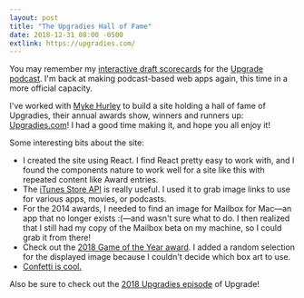 ```yaml
---
layout: post
title: "The Upgradies Hall of Fame"
date: 2018-12-31 08:00 -0500
extlink: https://upgradies.com/
---
```


You may remember my [interactive draft scorecards](/bingo/drafts) for the [Upgrade podcast](https://relay.fm/upgrade). I'm back at making podcast-based web apps again, this time in a more official capacity.

I've worked with [Myke Hurley](https://twitter.com/imyke) to build a site holding a hall of fame of Upgradies, their annual awards show, winners and runners up: [Upgradies.com](https://upgradies.com/)! I had a good time making it, and hope you all enjoy it!

<!--more-->

Some interesting bits about the site:
- I created the site using React. I find React pretty easy to work with, and I found the components nature to work well for a site like this with repeated content like Award entries.
- The [iTunes Store API](https://affiliate.itunes.apple.com/resources/documentation/itunes-store-web-service-search-api/) is really useful. I used it to grab image links to use for various apps, movies, or podcasts.
- For the 2014 awards, I needed to find an image for Mailbox for Mac—an app that no longer exists :(—and wasn't sure what to do. I then realized that I still had my copy of the Mailbox beta on my machine, so I could grab it from there!
- Check out the [2018 Game of the Year award](https://upgradies.com/year/2018#game-of-the-year). I added a random selection for the displayed image because I couldn't decide which box art to use.
- [Confetti is cool.](https://upgradies.com/?confetti=true)

Also be sure to check out the [2018 Upgradies episode](https://relay.fm/upgrade/226) of Upgrade!